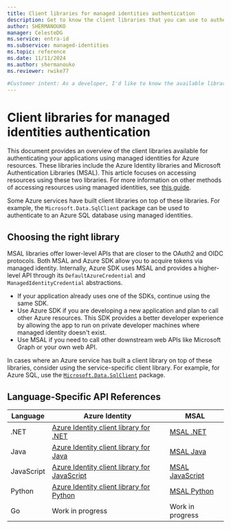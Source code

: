 ```yaml
---
title: Client libraries for managed identities authentication
description: Get to know the client libraries that you can use to authenticate your apps using managed identities for Azure resources.
author: SHERMANOUKO
manager: CelesteDG
ms.service: entra-id
ms.subservice: managed-identities
ms.topic: reference
ms.date: 11/11/2024
ms.author: shermanouko
ms.reviewer: rwike77

#Customer intent: As a developer, I'd like to know the available libraries that I can use when authenticating my apps using managed identities.
---
```


# Client libraries for managed identities authentication

This document provides an overview of the client libraries available for authenticating your applications using managed identities for Azure resources. These libraries include the Azure Identity libraries and Microsoft Authentication Libraries (MSAL). This article focuses on accessing resources using these two libraries. For more information on other methods of accessing resources using managed identities, see [this guide](). 

Some Azure services have built client libraries on top of these libraries. For example, the `Microsoft.Data.SqlClient` package can be used to authenticate to an Azure SQL database using managed identities.

## Choosing the right library

MSAL libraries offer lower-level APIs that are closer to the OAuth2 and OIDC protocols. Both MSAL and Azure SDK allow you to acquire tokens via managed identity. Internally, Azure SDK uses MSAL and provides a higher-level API through its `DefaultAzureCredential` and `ManagedIdentityCredential` abstractions.

- If your application already uses one of the SDKs, continue using the same SDK.
- Use Azure SDK if you are developing a new application and plan to call other Azure resources. This SDK provides a better developer experience by allowing the app to run on private developer machines where managed identity doesn't exist.
- Use MSAL if you need to call other downstream web APIs like Microsoft Graph or your own web API.

In cases where an Azure service has built a client library on top of these libraries, consider using the service-specific client library. For example, for Azure SQL, use the [`Microsoft.Data.SqlClient`](/sql/connect/ado-net/sql/azure-active-directory-authentication?view=sql-server-ver16#using-managed-identity-authentication) package.

## Language-Specific API References

| Language | Azure Identity | MSAL |
|----------|----------------|------|
| .NET | [Azure Identity client library for .NET](/dotnet/api/overview/azure/identity-readme?view=azure-dotnet#managed-identity-support) | [MSAL .NET](/entra/msal/dotnet/advanced/managed-identity) |
| Java | [Azure Identity client library for Java](/java/api/overview/azure/identity-readme?view=azure-java-stable#managed-identity-support) | [MSAL Java](/entra/msal/java/advanced/managed-identity) |
| JavaScript | [Azure Identity client library for JavaScript](/javascript/api/overview/azure/identity-readme?view=azure-node-latest#managed-identity-support) | [MSAL JavaScript](https://azuresdkdocs.blob.core.windows.net/$web/javascript/msal/1.0.0/classes/publicclientapplication.html) |
| Python | [Azure Identity client library for Python](/python/api/overview/azure/identity-readme?view=azure-python#managed-identity-support) | [MSAL Python](/entra/msal/python/advanced/managed-identity) |
| Go | Work in progress | Work in progress |

